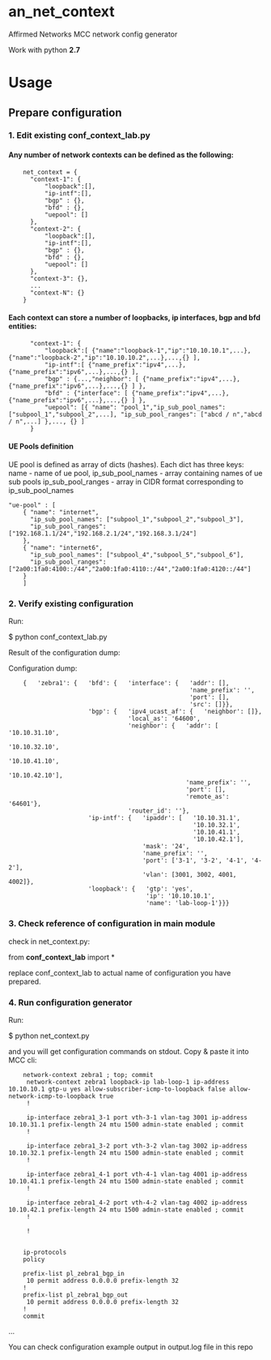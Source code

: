 # an_net_context
Affirmed Networks MCC network config generator

Work with python **2.7**

# Usage
## Prepare configuration

### 1. Edit existing conf_context_lab.py
#### Any number of network contexts can be defined as the following:

        net_context = {
          "context-1": {
              "loopback":[],
              "ip-intf":[],
              "bgp" : {},
              "bfd" : {},
              "uepool": []
          },
          "context-2": {
              "loopback":[],
              "ip-intf":[],
              "bgp" : {},
              "bfd" : {},
              "uepool": []
          },
          "context-3": {},
          ...
          "context-N": {}
        }

#### Each context can store a number of loopbacks, ip interfaces, bgp and bfd entities:
          "context-1": {
              "loopback":[ {"name":"loopback-1","ip":"10.10.10.1",...},{"name":"loopback-2","ip":"10.10.10.2",...},...,{} ],
              "ip-intf":[ {"name_prefix":"ipv4",...},{"name_prefix":"ipv6",...},...,{} ],
              "bgp" : {...,"neighbor": [ {"name_prefix":"ipv4",...}, {"name_prefix":"ipv6",...},...,{} ] },
              "bfd" : {"interface": [ {"name_prefix":"ipv4",...}, {"name_prefix":"ipv6",...},...,{} ] },
              "uepool": [{ "name": "pool_1","ip_sub_pool_names": ["subpool_1","subpool_2",...], "ip_sub_pool_ranges": ["abcd / n","abcd / n",...] },..., {} ]
          }

#### UE Pools definition

UE pool is defined as array of dicts (hashes). Each dict has three keys: 
name - name of ue pool,
ip_sub_pool_names - array containing names of ue sub pools
ip_sub_pool_ranges - array in CIDR format corresponding to ip_sub_pool_names

    "ue-pool" : [
        { "name": "internet",
          "ip_sub_pool_names": ["subpool_1","subpool_2","subpool_3"],
          "ip_sub_pool_ranges": ["192.168.1.1/24","192.168.2.1/24","192.168.3.1/24"]
        },
        { "name": "internet6",
          "ip_sub_pool_names": ["subpool_4","subpool_5","subpool_6"],
          "ip_sub_pool_ranges": ["2a00:1fa0:4100::/44","2a00:1fa0:4110::/44","2a00:1fa0:4120::/44"]
        }                 
        ]


### 2. Verify existing configuration
Run: 

$ python conf_context_lab.py

Result of the configuration dump:

Configuration dump:

        {   'zebra1': {   'bfd': {   'interface': {   'addr': [],
                                                      'name_prefix': '',
                                                      'port': [],
                                                      'src': []}},
                          'bgp': {   'ipv4_ucast_af': {   'neighbor': []},
                                     'local_as': '64600',
                                     'neighbor': {   'addr': [   '10.10.31.10',
                                                                 '10.10.32.10',
                                                                 '10.10.41.10',
                                                                 '10.10.42.10'],
                                                     'name_prefix': '',
                                                     'port': [],
                                                     'remote_as': '64601'},
                                     'router_id': ''},
                          'ip-intf': {   'ipaddr': [   '10.10.31.1',
                                                       '10.10.32.1',
                                                       '10.10.41.1',
                                                       '10.10.42.1'],
                                         'mask': '24',
                                         'name_prefix': '',
                                         'port': ['3-1', '3-2', '4-1', '4-2'],
                                         'vlan': [3001, 3002, 4001, 4002]},
                          'loopback': {   'gtp': 'yes',
                                          'ip': '10.10.10.1',
                                          'name': 'lab-loop-1'}}}

### 3. Check reference of configuration in main module
check in net_context.py:

from **conf_context_lab** import *

replace conf_context_lab to actual name of configuration you have prepared.


### 4. Run configuration generator
Run:

$ python net_context.py

and you will get configuration commands on stdout. Copy & paste it into MCC cli:

        network-context zebra1 ; top; commit
         network-context zebra1 loopback-ip lab-loop-1 ip-address 10.10.10.1 gtp-u yes allow-subscriber-icmp-to-loopback false allow-network-icmp-to-loopback true 
         !

         ip-interface zebra1_3-1 port vth-3-1 vlan-tag 3001 ip-address 10.10.31.1 prefix-length 24 mtu 1500 admin-state enabled ; commit 
         !

         ip-interface zebra1_3-2 port vth-3-2 vlan-tag 3002 ip-address 10.10.32.1 prefix-length 24 mtu 1500 admin-state enabled ; commit 
         !

         ip-interface zebra1_4-1 port vth-4-1 vlan-tag 4001 ip-address 10.10.41.1 prefix-length 24 mtu 1500 admin-state enabled ; commit 
         !

         ip-interface zebra1_4-2 port vth-4-2 vlan-tag 4002 ip-address 10.10.42.1 prefix-length 24 mtu 1500 admin-state enabled ; commit 
         !

         !


        ip-protocols
        policy

        prefix-list pl_zebra1_bgp_in
         10 permit address 0.0.0.0 prefix-length 32
        !
        prefix-list pl_zebra1_bgp_out
         10 permit address 0.0.0.0 prefix-length 32
        !
        commit
...

You can check configuration example output in output.log file in this repo
